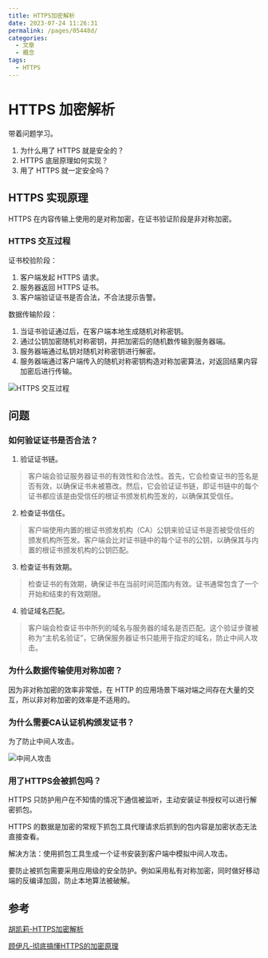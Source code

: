 ```yaml
---
title: HTTPS加密解析
date: 2023-07-24 11:26:31
permalink: /pages/05448d/
categories:
  - 文章
  - 概念
tags:
  - HTTPS
---
```


# HTTPS 加密解析

带着问题学习。

1. 为什么用了 HTTPS 就是安全的？
2. HTTPS 底层原理如何实现？
3. 用了 HTTPS 就一定安全吗？

<!-- more -->

## HTTPS 实现原理

HTTPS 在内容传输上使用的是对称加密，在证书验证阶段是非对称加密。

### HTTPS 交互过程

证书校验阶段：

1. 客户端发起 HTTPS 请求。
2. 服务器返回 HTTPS 证书。
3. 客户端验证证书是否合法，不合法提示告警。

数据传输阶段：

1. 当证书验证通过后，在客户端本地生成随机对称密钥。
2. 通过公钥加密随机对称密钥，并把加密后的随机数传输到服务器端。
3. 服务器端通过私钥对随机对称密钥进行解密。
4. 服务器端通过客户端传入的随机对称密钥构造对称加密算法，对返回结果内容加密后进行传输。

![HTTPS 交互过程](https://rcbb-blog.oss-cn-guangzhou.aliyuncs.com/2023/07/20230721142423-d4cac1.png?x-oss-process=style/yuantu_shuiyin)

## 问题

### 如何验证证书是否合法？

1. 验证证书链。

> 客户端会验证服务器证书的有效性和合法性。首先，它会检查证书的签名是否有效，以确保证书未被篡改。然后，它会验证证书链，即证书链中的每个证书都应该是由受信任的根证书颁发机构签发的，以确保其受信任。

2. 检查证书信任。

> 客户端使用内置的根证书颁发机构（CA）公钥来验证证书是否被受信任的颁发机构所签发。客户端会比对证书链中的每个证书的公钥，以确保其与内置的根证书颁发机构的公钥匹配。

3. 检查证书有效期。

> 检查证书的有效期，确保证书在当前时间范围内有效。证书通常包含了一个开始和结束的有效期限。

4. 验证域名匹配。

> 客户端会检查证书中所列的域名与服务器的域名是否匹配。这个验证步骤被称为“主机名验证”，它确保服务器证书只能用于指定的域名，防止中间人攻击。

### 为什么数据传输使用对称加密？

因为非对称加密的效率非常低，在 HTTP 的应用场景下端对端之间存在大量的交互，所以非对称加密的效率是不适用的。

### 为什么需要CA认证机构颁发证书？

为了防止中间人攻击。

![中间人攻击](https://rcbb-blog.oss-cn-guangzhou.aliyuncs.com/2023/07/20230721145709-9653d0.png?x-oss-process=style/yuantu_shuiyin)


### 用了HTTPS会被抓包吗？

HTTPS 只防护用户在不知情的情况下通信被监听，主动安装证书授权可以进行解密抓包。

HTTPS 的数据是加密的常规下抓包工具代理请求后抓到的包内容是加密状态无法直接查看。

解决方法：使用抓包工具生成一个证书安装到客户端中模拟中间人攻击。

要防止被抓包需要采用应用级的安全防护。例如采用私有对称加密，同时做好移动端的反编译加固，防止本地算法被破解。

## 参考

[胡凯莉-HTTPS加密解析](https://www.52pojie.cn/thread-1809886-1-1.html)

[顾伊凡-彻底搞懂HTTPS的加密原理](https://zhuanlan.zhihu.com/p/43789231)